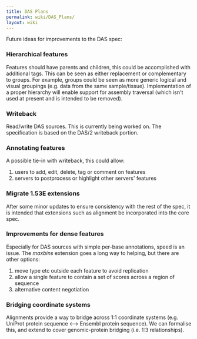 ```yaml
---
title: DAS Plans
permalink: wiki/DAS_Plans/
layout: wiki
---
```


Future ideas for improvements to the DAS spec:

### Hierarchical features

Features should have parents and children, this could be accomplished
with additional tags. This can be seen as either replacement or
complementary to groups. For example, groups could be seen as more
generic logical and visual groupings (e.g. data from the same
sample/tissue). Implementation of a proper hierarchy will enable support
for assembly traversal (which isn't used at present and is intended to
be removed).

### Writeback

Read/write DAS sources. This is currently being worked on. The
specification is based on the DAS/2 writeback portion.

### Annotating features

A possible tie-in with writeback, this could allow:

1.  users to add, edit, delete, tag or comment on features
2.  servers to postprocess or highlight other servers' features

### Migrate 1.53E extensions

After some minor updates to ensure consistency with the rest of the
spec, it is intended that extensions such as alignment be incorporated
into the core spec.

### Improvements for dense features

Especially for DAS sources with simple per-base annotations, speed is an
issue. The *maxbins* extension goes a long way to helping, but there are
other options:

1.  move type etc outside each feature to avoid replication
2.  allow a single feature to contain a set of scores across a region of
    sequence
3.  alternative content negotiation

### Bridging coordinate systems

Alignments provide a way to bridge across 1:1 coordinate systems (e.g.
UniProt protein sequence &lt;--&gt; Ensembl protein sequence). We can
formalise this, and extend to cover genomic-protein bridging (i.e. 1:3
relationships).
